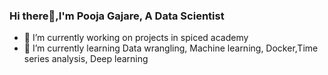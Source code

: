### Hi there👋,I'm Pooja Gajare, A Data Scientist 

- 🔭 I’m currently working on projects in spiced academy
- 🌱 I’m currently learning Data wrangling, Machine learning, Docker,Time series analysis, Deep learning

